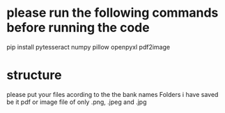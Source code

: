 # please run the following commands before running the code

pip install pytesseract numpy pillow openpyxl pdf2image

# structure

please put your files acording to the the bank names Folders i have saved
be it pdf or image file of only .png, .jpeg and .jpg